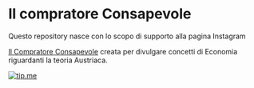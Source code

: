 # Il compratore Consapevole

Questo repository nasce con lo scopo di supporto alla pagina Instagram

[Il Compratore Consapevole](https://instagram.com/ilcompratoreconsapevole?igshid=MzNlNGNkZWQ4Mg==) creata per divulgare concetti di Economia riguardanti la teoria Austriaca.

[![tip.me](https://badgen.net/badge/icon/bitcoin-lightning/orange/?icon=bitcoin-lightning&label=donate)](https://ilcompratoreconsapevole.github.io/LN-Address.html)

